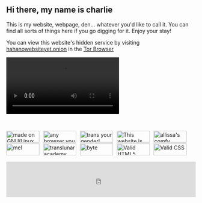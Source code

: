 <script>
import frontpagevideo from "/assets/frontpagevideo.webm";
import frontpagevideocc from "/assets/frontpagevideo.vtt";
import itzzennet from "/assets/buttons/itzzennet.png";
import ajvega from "/assets/buttons/ajvega.png";
import biddyfox from "/assets/buttons/biddyfox.png";
import kawaiizenbo from "/assets/buttons/kawaiizenbo.gif";
import vmfunc from "/assets/buttons/vmfunc.png";
import linux from "/assets/buttons/linux.png"
import freebsdpowered from "/assets/buttons/freebsdpowered.gif";
import validhtml5 from "/assets/buttons/valid-html5.gif";
import validcss from "/assets/buttons/validcss.png";
import eightyeightthirtyone from "/assets/buttons/eightyeightthirtyone.png";
import anybrowseryoulike from "/assets/buttons/anybrowseryoulike.png";
import transyourgender from "/assets/buttons/transyourgender.gif";
import shitify from "/assets/buttons/shitify.gif";
import notcloudflared from "/assets/buttons/notcloudflared.png";
import translunar from "/assets/buttons/translunar.png";
import byte from "/assets/buttons/byte.png";
</script>

<style>
	.button {
		height: 31px;
		width: 88px;
		margin-right: 6px;
	}
</style>

## Hi there, my name is charlie

This is my website, webpage, den... whatever you'd like to call it. You can find all sorts of things here if you go digging for it. Enjoy your stay!

You can view this website's hidden service by visiting <span class="letter-break">[hahanowebsiteyet.onion](https://duckduckgo.com/)</span> in the [Tor Browser](https://torproject.org)

<video controls>
	<track default kind="captions" src="{frontpagevideocc}" srclang="en" />
	<source alt="a clip from the movie Madagascar where Alex is saying to Marty 'Marty come on! What would Connecticut have to offer us?'. Melmen responds with 'Lyme disease' and Alex says 'Thank you Melman" src="{frontpagevideo}" type="video/webm">
</video>

&#8239;

<a href="https://kernel.org"><img src={linux} alt="made on GNU/Linux" class="button"></a>
<img src="{anybrowseryoulike}" alt="any browser you like" class="button">
<img src="{transyourgender}" alt="trans your gender!" class="button">
<img src="{notcloudflared}" alt="This website is not cloudflared!" class="button">
<a href="https://itzzen.net"><img src={itzzennet} alt="allissa's comfy burrow now!" class="button"></a>
<a href="https://vmfunc.gg"><img src={vmfunc} alt="mel" class="button"></a>
<a href="https://translunar.academy"><img src={translunar} alt="translunar academy" class="button"></a>
<a href="https://fluoritebyte.neocities.org"><img src={byte} alt="byte" class="button"></a>
<a href="https://validator.w3.org/nu/?doc=https%3A%2F%2Fitzzen.net"><img src={validhtml5} alt="Valid HTML5" class="button"></a>
<a href="https://jigsaw.w3.org/css-validator/validator?uri=https%3A%2F%2Fitzzen.net"><img src="{validcss}" alt="Valid CSS" class="button"></a>

<iframe src="https://john.citrons.xyz/embed?ref=t480.dev" style="margin-left:auto;display:block;margin-right:auto;max-width:732px;width:100%;height:94px;border:none;"></iframe>
